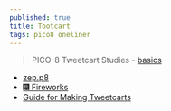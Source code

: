 ```yaml
---
published: true
title: Tootcart
tags: pico8 oneliner
---
```

> PICO-8 Tweetcart Studies - [basics](https://demobasics.pixienop.net/tweetcarts/basics)

- [zep.p8](https://mastodon.social/@zep/109309275931134267)
- [🎆 Fireworks](https://github.com/jesstelford/pico8-tootcart-fireworks/blob/main/README.md)
- [Guide for Making Tweetcarts](https://www.lexaloffle.com/bbs/?tid=37886)
